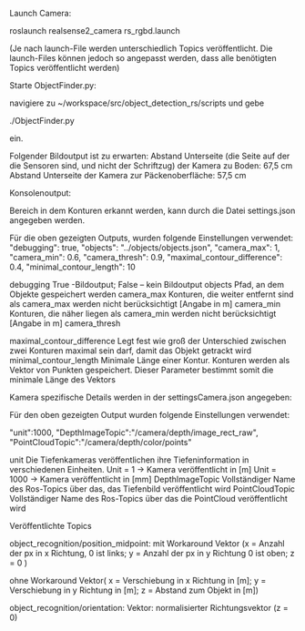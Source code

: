 Launch Camera:

roslaunch realsense2_camera rs_rgbd.launch

(Je nach launch-File werden unterschiedlich Topics veröffentlicht. Die launch-Files können jedoch so angepasst werden, dass alle benötigten Topics veröffentlicht werden)

Starte ObjectFinder.py:

navigiere zu ~/workspace/src/object_detection_rs/scripts und gebe

./ObjectFinder.py

ein.

Folgender Bildoutput ist zu erwarten:
Abstand Unterseite (die Seite auf der die Sensoren sind, und nicht der Schriftzug) der Kamera zu Boden: 67,5 cm
Abstand Unterseite  der Kamera zur Päckenoberfläche: 57,5 cm



Konsolenoutput: 

Bereich in dem Konturen erkannt werden, kann durch die Datei settings.json angegeben werden.

Für die oben gezeigten Outputs, wurden folgende Einstellungen verwendet:
  "debugging": true,
  "objects": "../objects/objects.json",
  "camera_max": 1,
  "camera_min": 0.6,
  "camera_thresh": 0.9,
  "maximal_contour_difference": 0.4,
  "minimal_contour_length": 10

debugging
True -Bildoutput; False – kein Bildoutput
objects
Pfad, an dem Objekte gespeichert werden
camera_max
Konturen, die weiter entfernt sind als camera_max werden nicht berücksichtigt [Angabe in m]
camera_min
Konturen, die näher liegen als camera_min werden nicht berücksichtigt [Angabe in m]
camera_thresh

maximal_contour_difference
Legt fest wie groß der Unterschied zwischen zwei Konturen maximal sein darf, damit das Objekt getrackt wird
minimal_contour_length
Minimale Länge einer Kontur. Konturen werden als Vektor von Punkten gespeichert. Dieser Parameter bestimmt somit die minimale Länge des Vektors


Kamera spezifische Details werden in der settingsCamera.json angegeben:

Für den oben gezeigten Output wurden folgende Einstellungen verwendet:

  "unit":1000,
  "DepthImageTopic":"/camera/depth/image_rect_raw",
  "PointCloudTopic":"/camera/depth/color/points"

unit
Die Tiefenkameras veröffentlichen ihre Tiefeninformation in verschiedenen Einheiten.
Unit = 1 →  Kamera veröffentlicht in [m]
Unit = 1000 → Kamera veröffentlicht in [mm]
DepthImageTopic
Vollständiger Name des Ros-Topics über das, das Tiefenbild veröffentlicht wird
PointCloudTopic
Vollständiger Name des Ros-Topics über das die PointCloud veröffentlicht wird


Veröffentlichte Topics


object_recognition/position_midpoint:
mit Workaround
	Vektor (x = Anzahl der px in x Richtung, 0 ist links;
		 y = Anzahl der px in y Richtung 0 ist oben;
		 z = 0 )

ohne Workaround
	Vektor( x = Verschiebung in x Richtung in [m];
		 y = Verschiebung in y Richtung in [m];
		 z = Abstand zum Objekt in [m])
		
object_recognition/orientation: 
	Vektor: normalisierter Richtungsvektor (z = 0)
